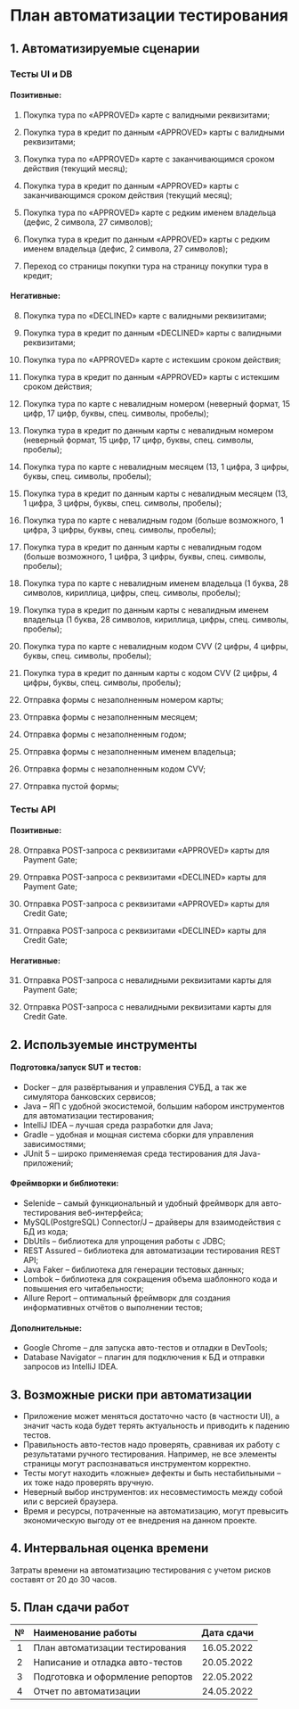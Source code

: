 # План автоматизации тестирования

## 1. Автоматизируемые сценарии

### Тесты UI и DB

#### Позитивные:

1. Покупка тура по «APPROVED» карте с валидными реквизитами;

2. Покупка тура в кредит по данным «APPROVED» карты с валидными реквизитами;

3. Покупка тура по «APPROVED» карте с заканчивающимся сроком действия (текущий месяц);

4. Покупка тура в кредит по данным «APPROVED» карты с заканчивающимся сроком действия (текущий месяц);

5. Покупка тура по «APPROVED» карте с редким именем владельца (дефис, 2 символа, 27 символов);

6. Покупка тура в кредит по данным «APPROVED» карты с редким именем владельца (дефис, 2 символа, 27 символов);

7. Переход со страницы покупки тура на страницу покупки тура в кредит;

#### Негативные:

8. Покупка тура по «DECLINED» карте с валидными реквизитами;

9. Покупка тура в кредит по данным «DECLINED» карты с валидными реквизитами;

10. Покупка тура по «APPROVED» карте с истекшим сроком действия;

11. Покупка тура в кредит по данным «APPROVED» карты с истекшим сроком действия;

12. Покупка тура по карте с невалидным номером
    (неверный формат, 15 цифр, 17 цифр, буквы, спец. символы, пробелы);

13. Покупка тура в кредит по данным карты с невалидным номером
    (неверный формат, 15 цифр, 17 цифр, буквы, спец. символы, пробелы);

14. Покупка тура по карте с невалидным месяцем
    (13, 1 цифра, 3 цифры, буквы, спец. символы, пробелы);

15. Покупка тура в кредит по данным карты с невалидным месяцем
    (13, 1 цифра, 3 цифры, буквы, спец. символы, пробелы);

16. Покупка тура по карте с невалидным годом
    (больше возможного, 1 цифра, 3 цифры, буквы, спец. символы, пробелы);

17. Покупка тура в кредит по данным карты с невалидным годом
    (больше возможного, 1 цифра, 3 цифры, буквы, спец. символы, пробелы);

18. Покупка тура по карте с невалидным именем владельца
    (1 буква, 28 символов, кириллица, цифры, спец. символы, пробелы);

19. Покупка тура в кредит по данным карты с невалидным именем владельца
    (1 буква, 28 символов, кириллица, цифры, спец. символы, пробелы);

20. Покупка тура по карте с невалидным кодом CVV
    (2 цифры, 4 цифры, буквы, спец. символы, пробелы);

21. Покупка тура в кредит по данным карты с кодом CVV
    (2 цифры, 4 цифры, буквы, спец. символы, пробелы);

22. Отправка формы с незаполненным номером карты;

23. Отправка формы с незаполненным месяцем;

24. Отправка формы с незаполненным годом;

25. Отправка формы с незаполненным именем владельца;

26. Отправка формы с незаполненным кодом CVV;

27. Отправка пустой формы;

### Тесты API

#### Позитивные:

28. Отправка POST-запроса с реквизитами «APPROVED» карты для Payment Gate;

29. Отправка POST-запроса с реквизитами «DECLINED» карты для Payment Gate;

30. Отправка POST-запроса с реквизитами «APPROVED» карты для Credit Gate;

31. Отправка POST-запроса с реквизитами «DECLINED» карты для Credit Gate;

#### Негативные:

31. Отправка POST-запроса с невалидными реквизитами карты для Payment Gate;

32. Отправка POST-запроса с невалидными реквизитами карты для Credit Gate.

## 2. Используемые инструменты

#### Подготовка/запуск SUT и тестов:
* Docker – для развёртывания и управления СУБД, а так же симулятора банковских сервисов;
* Java – ЯП с удобной экосистемой, большим набором инструментов для автоматизации тестирования;
* IntelliJ IDEA – лучшая среда разработки для Java;
* Gradle – удобная и мощная система сборки для управления зависимостями;
* JUnit 5 – широко применяемая среда тестирования для Java-приложений;

#### Фреймворки и библиотеки:
* Selenide – самый функциональный и удобный фреймворк для авто-тестирования веб-интерфейса;
* MySQL(PostgreSQL) Connector/J – драйверы для взаимодействия с БД из кода;
* DbUtils – библиотека для упрощения работы с JDBC;
* REST Assured – библиотека для автоматизации тестирования REST API;
* Java Faker – библиотека для генерации тестовых данных;
* Lombok – библиотека для сокращения объема шаблонного кода и повышения его читабельности;
* Allure Report – оптимальный фреймворк для создания информативных отчётов о выполнении тестов;

#### Дополнительные:
* Google Chrome – для запуска авто-тестов и отладки в DevTools;
* Database Navigator – плагин для подключения к БД и отправки запросов из IntelliJ IDEA.

## 3. Возможные риски при автоматизации
* Приложение может меняться достаточно часто (в частности UI), а значит часть кода будет терять актуальность
  и приводить к падению тестов.
* Правильность авто-тестов надо проверять, сравнивая их работу с результатами ручного тестирования.
  Например, не все элементы страницы могут распознаваться инструментом корректно.
* Тесты могут находить «ложные» дефекты и быть нестабильными – их тоже надо проверять вручную.
* Неверный выбор инструментов: их несовместимость между собой или с версией браузера.
* Время и ресурсы, потраченные на автоматизацию, могут превысить экономическую выгоду от ее внедрения
  на данном проекте.

## 4. Интервальная оценка времени
Затраты времени на автоматизацию тестирования с учетом рисков составят от 20 до 30 часов.

## 5. План сдачи работ
|  №  | Наименование работы              | Дата сдачи |
|:---:|:---------------------------------|:----------:|
|  1  | План автоматизации тестирования  | 16.05.2022 |
|  2  | Написание и отладка авто-тестов  | 20.05.2022 |
|  3  | Подготовка и оформление репортов | 22.05.2022 |
|  4  | Отчет по автоматизации           | 24.05.2022 |
